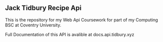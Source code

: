 ## Jack Tidbury Recipe Api

This is the repository for my Web Api Coursework for part of my Computing BSC at Coventry University.

Full Documentation of this API is avalible at docs.api.tidbury.xyz 
